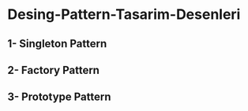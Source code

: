 # Desing-Pattern-Tasarim-Desenleri

## 1- Singleton Pattern

## 2- Factory Pattern

## 3- Prototype Pattern
